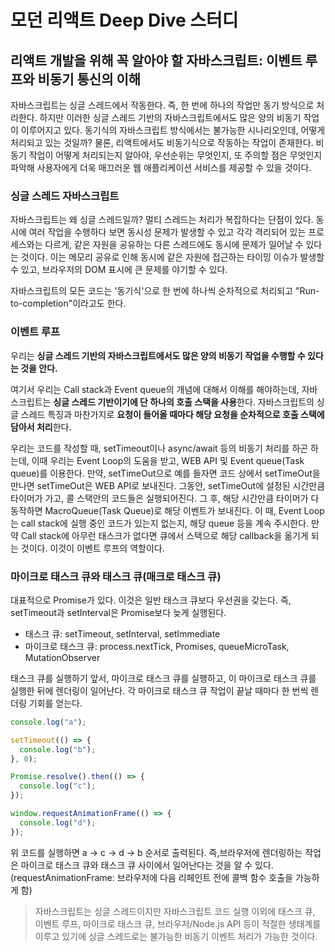 # 모던 리액트 Deep Dive 스터디

## 리액트 개발을 위해 꼭 알아야 할 자바스크립트: 이벤트 루프와 비동기 통신의 이해

자바스크립트는 싱글 스레드에서 작동한다. 즉, 한 번에 하나의 작업만 동기 방식으로 처리한다. 하지만 이러한 싱글 스레드 기반의 자바스크립트에서도 많은 양의 비동기 작업이 이루어지고 있다. 동기식의 자바스크립트 방식에서는 불가능한 시나리오인데, 어떻게 처리되고 있는 것일까?
물론, 리액트에서도 비동기식으로 작동하는 작업이 존재한다. 비동기 작업이 어떻게 처리되는지 알아야, 우선순위는 무엇인지, 또 주의할 점은 무엇인지 파악해 사용자에게 더욱 매끄러운 웹 애플리케이션 서비스를 제공할 수 있을 것이다.

### 싱글 스레드 자바스크립트

자바스크립트는 왜 싱글 스레드일까? 멀티 스레드는 처리가 복잡하다는 단점이 있다. 동시에 여러 작업을 수행하다 보면 동시성 문제가 발생할 수 있고 각각 격리되어 있는 프로세스와는 다르게, 같은 자원을 공유하는 다른 스레드에도 동시에 문제가 일어날 수 있다는 것이다. 이는 메모리 공유로 인해 동시에 같은 자원에 접근하는 타이밍 이슈가 발생할 수 있고, 브라우저의 DOM 표시에 큰 문제를 야기할 수 있다.

자바스크립트의 모든 코드는 '동기식'으로 한 번에 하나씩 순차적으로 처리되고 "Run-to-completion"이라고도 한다.

### 이벤트 루프

우리는 **싱글 스레드 기반의 자바스크립트에서도 많은 양의 비동기 작업을 수행할 수 있다는 것을 안다.**

여기서 우리는 Call stack과 Event queue의 개념에 대해서 이해를 해야하는데, 자바스크립트는 **싱글 스레드 기반이기에 단 하나의 호출 스택을 사용**한다. 자바스크립트의 싱글 스레드 특징과 마찬가지로 **요청이 들어올 때마다 해당 요청을 순차적으로 호출 스택에 담아서 처리**한다.

우리는 코드를 작성할 때, setTimeout이나 async/await 등의 비동기 처리를 하곤 하는데, 이때 우리는 Event Loop의 도움을 받고, WEB API 및 Event queue(Task queue)를 이용한다. 만약, setTimeOut으로 예를 들자면 코드 상에서 setTimeOut을 만나면 setTimeOut은 WEB API로 보내진다. 그동안, setTimeOut에 설정된 시간만큼 타이머가 가고, 콜 스택안의 코드들은 실행되어진다. 그 후, 해당 시간만큼 타이머가 다 동작하면 MacroQueue(Task Queue)로 해당 이벤트가 보내진다. 이 때, Event Loop는 call stack에 실행 중인 코드가 있는지 없는지, 해당 queue 등을 계속 주시한다. 만약 Call stack에 아무런 태스크가 없다면 큐에서 스택으로 해당 callback을 옮기게 되는 것이다. 이것이 이벤트 루프의 역할이다.

### 마이크로 태스크 큐와 태스크 큐(매크로 태스크 큐)

대표적으로 Promise가 있다. 이것은 일반 태스크 큐보다 우선권을 갖는다. 즉, setTimeout과 setInterval은 Promise보다 늦게 실행된다.

- 태스크 큐: setTimeout, setInterval, setImmediate
- 마이크로 태스크 큐: process.nextTick, Promises, queueMicroTask, MutationObserver

태스크 큐를 실행하기 앞서, 마이크로 태스크 큐를 실행하고, 이 마이크로 태스크 큐를 실행한 뒤에 렌더링이 일어난다. 각 마이크로 태스크 큐 작업이 끝날 때마다 한 번씩 렌더링 기회를 얻는다.

```js
console.log("a");

setTimeout(() => {
  console.log("b");
}, 0);

Promise.resolve().then(() => {
  console.log("c");
});

window.requestAnimationFrame(() => {
  console.log("d");
});
```

위 코드를 실행하면 a -> c -> d -> b 순서로 출력된다. 즉,브라우저에 렌더링하는 작업은 마이크로 태스크 큐와 태스크 큐 사이에서 일어난다는 것을 알 수 있다.
(requestAnimationFrame: 브라우저에 다음 리페인트 전에 콜백 함수 호출을 가능하게 함)

> 자바스크립트는 싱글 스레드이지만 자바스크립트 코드 실행 이외에 태스크 큐, 이벤트 루프, 마이크로 태스크 큐, 브라우저/Node.js API 등이 적절한 생태계를 이루고 있기에 싱글 스레드로는 불가능한 비동기 이벤트 처리가 가능한 것이다.
